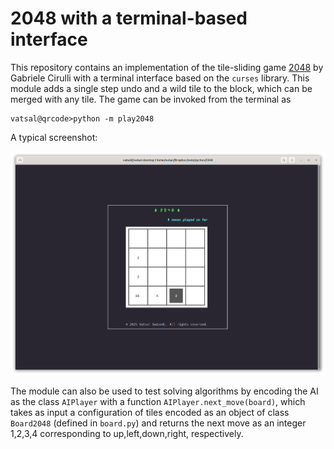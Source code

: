 # 2048 with a terminal-based interface 

This repository contains an implementation of the tile-sliding game [2048](https://play2048.co/) by Gabriele Cirulli with a terminal interface based on the `curses` library. This module adds a single step undo and a wild tile to the block, which can be merged with any tile. The game can be invoked from the terminal as 

```
vatsal@qrcode>python -m play2048
``` 
A typical screenshot: 

<img src="./screenshot.png" alt="Screenshot" width="800">

The module can also be used to test solving algorithms by encoding the AI as the class `AIPlayer` with a function `AIPlayer.next_move(board)`, which takes as input a configuration of tiles encoded as an object of class `Board2048` (defined in `board.py`) and returns the next move as an integer 1,2,3,4 corresponding to up,left,down,right, respectively. 
